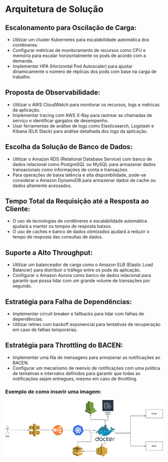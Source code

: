 # Arquitetura de Solução

## Escalonamento para Oscilação de Carga:

- Utilizar um cluster Kubernetes para escalabilidade automática dos contêineres.
- Configurar métricas de monitoramento de recursos como CPU e memória para escalar horizontalmente os pods de acordo com a demanda.
- Implementar HPA (Horizontal Pod Autoscaler) para ajustar dinamicamente o número de réplicas dos pods com base na carga de trabalho.

## Proposta de Observabilidade:

- Utilizar o AWS CloudWatch para monitorar os recursos, logs e métricas da aplicação.
- Implementar tracing com AWS X-Ray para rastrear as chamadas de serviço e identificar gargalos de desempenho.
- Usar ferramentas de análise de logs como Elasticsearch, Logstash e Kibana (ELK Stack) para análise detalhada dos logs da aplicação.

## Escolha da Solução de Banco de Dados:

- Utilizar o Amazon RDS (Relational Database Service) com banco de dados relacional como PostgreSQL ou MySQL para armazenar dados transacionais como informações de conta e transações.
- Para operações de baixa latência e alta disponibilidade, pode-se considerar o Amazon DynamoDB para armazenar dados de cache ou dados altamente acessados.

## Tempo Total da Requisição até a Resposta ao Cliente:

- O uso de tecnologias de contêineres e escalabilidade automática ajudará a manter os tempos de resposta baixos.
- O uso de caches e banco de dados otimizados ajudará a reduzir o tempo de resposta das consultas de dados.

## Suporte a Alto Throughput:

- Utilizar um balanceador de carga como o Amazon ELB (Elastic Load Balancer) para distribuir o tráfego entre os pods da aplicação.
- Configurar o Amazon Aurora como banco de dados relacional para garantir que possa lidar com um grande volume de transações por segundo.

## Estratégia para Falha de Dependências:

- Implementar circuit breaker e fallbacks para lidar com falhas de dependências.
- Utilizar retries com backoff exponencial para tentativas de recuperação em caso de falhas temporárias.

## Estratégia para Throttling do BACEN:

- Implementar uma fila de mensagens para armazenar as notificações ao BACEN.
- Configurar um mecanismo de reenvio de notificações com uma política de tentativas e intervalos definidos para garantir que todas as notificações sejam entregues, mesmo em caso de throttling.

### Exemplo de como inserir uma imagem:

![Arquitetura de Solução](diagrama.png)
